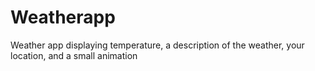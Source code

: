 # Weatherapp
Weather app displaying temperature, a description of the weather, your location, and a small animation 
